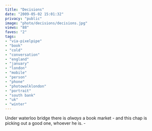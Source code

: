 ```yaml
---
title: "Decisions"
date: "2009-05-02 15:01:32"
privacy: "public"
image: "photo/decisions/decisions.jpg"
views: "88"
faves: "2"
tags:
- "via-pixelpipe"
- "book"
- "cold"
- "conversation"
- "england"
- "january"
- "london"
- "mobile"
- "person"
- "phone"
- "photowalklondon"
- "portrait"
- "south bank"
- "uk"
- "winter"
---
```

Under waterloo bridge there is *always* a book market - and this chap is picking out a good one, whoever he is. - <a href="/photos/2009/05/03/decisions"></a>
